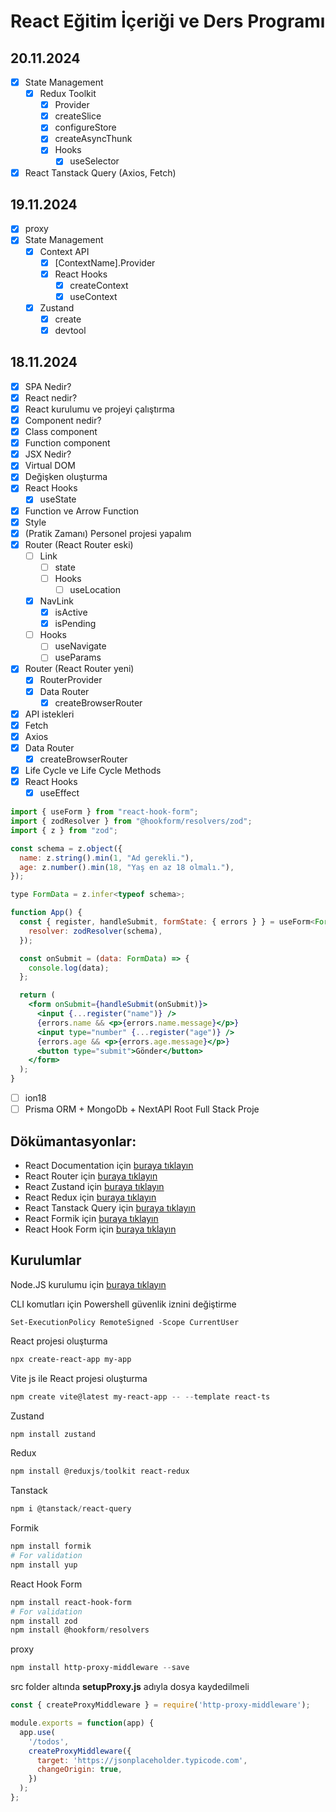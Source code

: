 # React Eğitim İçeriği ve Ders Programı

## 20.11.2024
- [x] State Management
	- [x] Redux Toolkit
		- [x] Provider
		- [x] createSlice
		- [x] configureStore
		- [x] createAsyncThunk		
		- [x] Hooks			
			- [x] useSelector
- [x] React Tanstack Query (Axios, Fetch)

## 19.11.2024
- [x] proxy
- [x] State Management
	- [x] Context API
		- [x] [ContextName].Provider
		- [x] React Hooks
			- [x] createContext
			- [x] useContext	
	- [x] Zustand
		- [x] create
		- [x] devtool

## 18.11.2024
- [x] SPA Nedir?
- [x] React nedir?
- [x] React kurulumu ve projeyi çalıştırma
- [x] Component nedir?
- [x] Class component
- [x] Function component
- [x] JSX Nedir?
- [x] Virtual DOM
- [x] Değişken oluşturma
- [x] React Hooks
	- [x] useState
- [x] Function ve Arrow Function
- [x] Style
- [x]  (Pratik Zamanı) Personel projesi yapalım
- [x] Router (React Router eski)
	- [ ] Link
		- [ ] state
		- [ ] Hooks
			- [ ] useLocation
	- [x] NavLink
		- [x] isActive
		- [x] isPending
	- [ ] Hooks
		- [ ] useNavigate
		- [ ] useParams
- [x] Router (React Router yeni)
	- [x] RouterProvider
	- [x] Data Router
		- [x] createBrowserRouter
- [x] API istekleri
- [x] Fetch
- [x] Axios
- [x] Data Router
	- [x] createBrowserRouter
- [x] Life Cycle ve Life Cycle Methods
- [x] React Hooks
	- [x] useEffect

```jsx
import { useForm } from "react-hook-form";
import { zodResolver } from "@hookform/resolvers/zod";
import { z } from "zod";

const schema = z.object({
  name: z.string().min(1, "Ad gerekli."),
  age: z.number().min(18, "Yaş en az 18 olmalı."),
});

type FormData = z.infer<typeof schema>;

function App() {
  const { register, handleSubmit, formState: { errors } } = useForm<FormData>({
    resolver: zodResolver(schema),
  });

  const onSubmit = (data: FormData) => {
    console.log(data);
  };

  return (
    <form onSubmit={handleSubmit(onSubmit)}>
      <input {...register("name")} />
      {errors.name && <p>{errors.name.message}</p>}
      <input type="number" {...register("age")} />
      {errors.age && <p>{errors.age.message}</p>}
      <button type="submit">Gönder</button>
    </form>
  );
}
```
- [ ] ion18
- [ ] Prisma ORM + MongoDb + NextAPI Root Full Stack Proje

## Dökümantasyonlar:
- React Documentation için <a href="https://tr.react.dev/" target="_blank">buraya tıklayın</a>
- React Router için <a href="https://reactrouter.com/en/main" target="_blank">buraya tıklayın</a>
- React Zustand için <a href="https://zustand-demo.pmnd.rs/" target="_blank">buraya tıklayın</a>
- React Redux için <a href="https://react-redux.js.org/" target="_blank">buraya tıklayın</a>
- React Tanstack Query için <a href="https://tanstack.com/query/latest" target="_blank">buraya tıklayın</a>
- React Formik için <a href="https://formik.org/" target="_blank">buraya tıklayın</a>
- React Hook Form için <a href="https://react-hook-form.com/" target="_blank">buraya tıklayın</a>

## Kurulumlar
Node.JS kurulumu için <a href="https://nodejs.org/en" target="_blank">buraya tıklayın</a>

CLI komutları için Powershell güvenlik iznini değiştirme
```powershel
Set-ExecutionPolicy RemoteSigned -Scope CurrentUser
```

React projesi oluşturma
```powershell
npx create-react-app my-app
```

Vite js ile React projesi oluşturma
```powershell
npm create vite@latest my-react-app -- --template react-ts
```

Zustand
```powershell
npm install zustand
```

Redux
```powershell
npm install @reduxjs/toolkit react-redux
```

Tanstack
```powershell
npm i @tanstack/react-query
```

Formik
```powershell
npm install formik
# For validation
npm install yup
```

React Hook Form
```powershell
npm install react-hook-form
# For validation
npm install zod
npm install @hookform/resolvers
```

proxy
```powershell
npm install http-proxy-middleware --save
```

src folder altında <b>setupProxy.js</b> adıyla dosya kaydedilmeli
```js
const { createProxyMiddleware } = require('http-proxy-middleware');

module.exports = function(app) {
  app.use(
    '/todos',
    createProxyMiddleware({
      target: 'https://jsonplaceholder.typicode.com',
      changeOrigin: true,
    })
  );
};
```